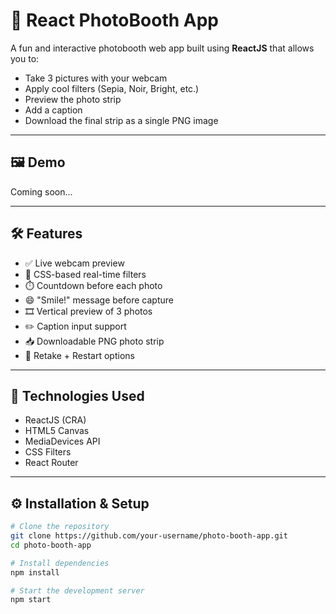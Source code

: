 # 📸 React PhotoBooth App

A fun and interactive photobooth web app built using **ReactJS** that allows you to:
- Take 3 pictures with your webcam
- Apply cool filters (Sepia, Noir, Bright, etc.)
- Preview the photo strip
- Add a caption
- Download the final strip as a single PNG image

---

## 🖼️ Demo

Coming soon...

---

## 🛠️ Features

- ✅ Live webcam preview
- 🎨 CSS-based real-time filters
- ⏱️ Countdown before each photo
- 😄 "Smile!" message before capture
- 🎞️ Vertical preview of 3 photos
- ✏️ Caption input support
- 📥 Downloadable PNG photo strip
- 🔄 Retake + Restart options

---

## 🧩 Technologies Used

- ReactJS (CRA)
- HTML5 Canvas
- MediaDevices API
- CSS Filters
- React Router

---

## ⚙️ Installation & Setup

```bash
# Clone the repository
git clone https://github.com/your-username/photo-booth-app.git
cd photo-booth-app

# Install dependencies
npm install

# Start the development server
npm start
